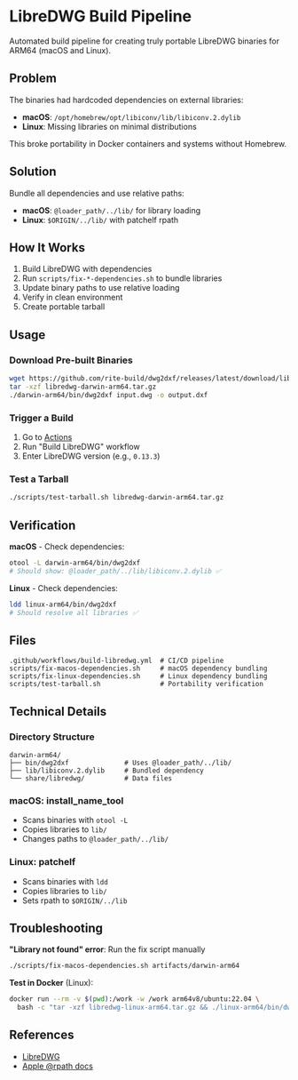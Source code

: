 # LibreDWG Build Pipeline

Automated build pipeline for creating truly portable LibreDWG binaries for ARM64 (macOS and Linux).

## Problem

The binaries had hardcoded dependencies on external libraries:
- **macOS**: `/opt/homebrew/opt/libiconv/lib/libiconv.2.dylib` 
- **Linux**: Missing libraries on minimal distributions

This broke portability in Docker containers and systems without Homebrew.

## Solution

Bundle all dependencies and use relative paths:
- **macOS**: `@loader_path/../lib/` for library loading
- **Linux**: `$ORIGIN/../lib/` with patchelf rpath

## How It Works

1. Build LibreDWG with dependencies
2. Run `scripts/fix-*-dependencies.sh` to bundle libraries
3. Update binary paths to use relative loading
4. Verify in clean environment
5. Create portable tarball

## Usage

### Download Pre-built Binaries

```bash
wget https://github.com/rite-build/dwg2dxf/releases/latest/download/libredwg-darwin-arm64.tar.gz
tar -xzf libredwg-darwin-arm64.tar.gz
./darwin-arm64/bin/dwg2dxf input.dwg -o output.dxf
```

### Trigger a Build

1. Go to [Actions](https://github.com/rite-build/libredwg-build/actions)
2. Run "Build LibreDWG" workflow
3. Enter LibreDWG version (e.g., `0.13.3`)

### Test a Tarball

```bash
./scripts/test-tarball.sh libredwg-darwin-arm64.tar.gz
```

## Verification

**macOS** - Check dependencies:
```bash
otool -L darwin-arm64/bin/dwg2dxf
# Should show: @loader_path/../lib/libiconv.2.dylib ✅
```

**Linux** - Check dependencies:
```bash
ldd linux-arm64/bin/dwg2dxf
# Should resolve all libraries ✅
```

## Files

```
.github/workflows/build-libredwg.yml  # CI/CD pipeline
scripts/fix-macos-dependencies.sh     # macOS dependency bundling
scripts/fix-linux-dependencies.sh     # Linux dependency bundling  
scripts/test-tarball.sh               # Portability verification
```

## Technical Details

### Directory Structure
```
darwin-arm64/
├── bin/dwg2dxf              # Uses @loader_path/../lib/
├── lib/libiconv.2.dylib     # Bundled dependency
└── share/libredwg/          # Data files
```

### macOS: install_name_tool
- Scans binaries with `otool -L`
- Copies libraries to `lib/`
- Changes paths to `@loader_path/../lib/`

### Linux: patchelf
- Scans binaries with `ldd`
- Copies libraries to `lib/`
- Sets rpath to `$ORIGIN/../lib`

## Troubleshooting

**"Library not found" error**: Run the fix script manually
```bash
./scripts/fix-macos-dependencies.sh artifacts/darwin-arm64
```

**Test in Docker** (Linux):
```bash
docker run --rm -v $(pwd):/work -w /work arm64v8/ubuntu:22.04 \
  bash -c "tar -xzf libredwg-linux-arm64.tar.gz && ./linux-arm64/bin/dwg2dxf --version"
```

## References

- [LibreDWG](https://github.com/LibreDWG/libredwg)
- [Apple @rpath docs](https://developer.apple.com/library/archive/documentation/DeveloperTools/Conceptual/DynamicLibraries/100-Articles/RunpathDependentLibraries.html)

